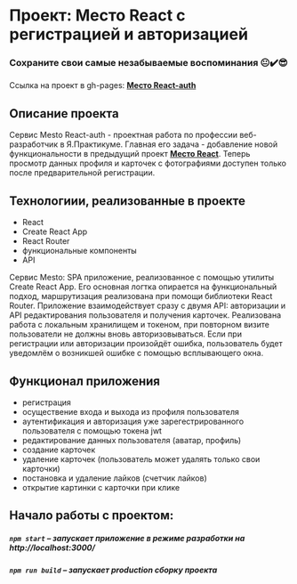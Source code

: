 # Проект: Место React с регистрацией и авторизацией

### Сохраните свои самые незабываемые воспоминания :neutral_face::heavy_check_mark::sunglasses:
Ссылка на проект в gh-pages: **[Место React-auth](https://natalyag07.github.io/react-mesto-auth/)**

## Описание проекта 
Сервис Mesto React-auth - проектная работа по профессии веб-разработчик в Я.Практикуме. Главная его задача - добавление новой функциональности в предыдущий проект **[Место React](https://natalyag07.github.io/mesto-react/)**. Теперь просмотр данных профиля и карточек с фотографиями доступен только после предварительной регистрации. 

## Технологиии, реализованные в проекте

* React
* Create React App
* React Router
* функциональные компоненты
* API

Cервис Mesto: SPA приложение, реализованное с помощью утилиты Create React App. Его основная логтка опирается на функциональный подход, маршрутизация реализована при помощи библиотеки React Router. Приложение взаимодействует сразу с двумя API: авторизации и API редактирования пользователя и получения карточек. Реализована работа с локальным хранилищем и токеном, при повторном визите пользователи не должны вновь авторизовываться. Если при регистрации или авторизации произойдёт ошибка, пользователь будет уведомлём о возникшей ошибке с помощью всплывающего окна.

## Функционал приложения 

* регистрация
* осуществение входа и выхода из профиля пользователя
* аутентификация и авторизация уже зарегестрированного пользователя с помощью токена jwt
* редактирование данных пользователя (аватар, профиль)
* создание карточек
* удаление карточек (пользователь может удалять только свои карточки)
* постановка и удаление лайков (счетчик лайков)
* открытие картинки с карточки при клике 

## Начало работы с проектом:  
##### `npm start` – запускает приложение в режиме разработки на http://localhost:3000/
##### `npm run build` – запускает production сборку проекта
